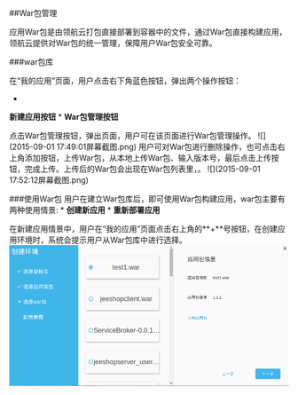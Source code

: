 ##War包管理

应用War包是由领航云打包直接部署到容器中的文件，通过War包直接构建应用，领航云提供对War包的统一管理，保障用户War包安全可靠。

###war包库

在“我的应用”页面，用户点击右下角蓝色按钮，弹出两个操作按钮：

* 
**新建应用按钮**
* 
**War包管理按钮**



点击War包管理按钮，弹出页面，用户可在该页面进行War包管理操作。
![](2015-09-01 17:49:01屏幕截图.png)
用户可对War包进行删除操作，也可点击右上角添加按钮，上传War包，从本地上传War包、输入版本号，最后点击上传按钮，完成上传。上传后的War包会出现在War包列表里，。
![](2015-09-01 17:52:12屏幕截图.png)

###使用War包
用户在建立War包库后，即可使用War包构建应用，war包主要有两种使用情景:
* 
**创建新应用**
* 
**重新部署应用**

在新建应用情景中，用户在“我的应用”页面点击右上角的**+**号按钮，在创建应用环境时，系统会提示用户从War包库中进行选择。
![](5.png)

